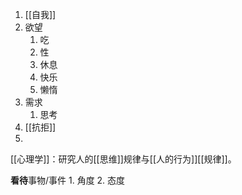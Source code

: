1. [[自我]]
2. 欲望
	1. 吃
	2. 性
	3. 休息
	4. 快乐
	5. 懒惰
3. 需求
	1. 思考
4. [[抗拒]]
5. 

[[心理学]]：研究人的[[思维]]规律与[[人的行为]][[规律]]。

**看待**事物/事件
	1. 角度
	2. 态度